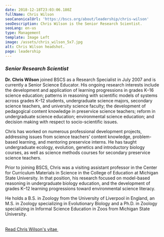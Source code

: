 ```yaml
---
date: 2018-12-18T23:03:06.180Z
fullName: Chris Wilson
seoCanonicalUrl: 'https://bscs.org/about/leadership/chris-wilson'
seoDescription: Chris Wilson is the Senior Research Scientist.
seoLang: en-us
type: Management
template: Image Left
image: /assets/chris_wilson_5x7.jpg
alt: Chris Wilson headshot.
page: leadership
---
```


### *Senior Research Scientist*

**Dr. Chris Wilson** joined BSCS as a Research Specialist in July 2007 and is currently a Senior Science Educator. His ongoing research interests include the development and application of learning progressions in grades K–16 science education; patterns in reasoning with scientific models of systems across grades K–12 students, undergraduate science majors, secondary science teachers, and university science faculty; the development of pedagogical content knowledge in preservice science teachers; reform in undergraduate science education; environmental science education; and decision making with respect to socio-scientific issues.

Chris has worked on numerous professional development projects, addressing issues from science teachers’ content knowledge, problem-based learning, and mentoring preservice interns. He has taught undergraduate ecology, evolution, genetics and introductory biology courses, as well as science methods courses for secondary preservice science teachers.

Prior to joining BSCS, Chris was a visiting assistant professor in the Center for Curriculum Materials in Science in the College of Education at Michigan State University. In that position, his research focused on model-based reasoning in undergraduate biology education, and the development of grades K–12 learning progressions toward environmental science literacy.

<p style="margin-bottom: 2rem;">He holds a B.S. in Zoology from the University of Liverpool in England, an M.S. in Zoology specializing in Evolutionary Biology and a Ph.D. in Zoology specializing in Informal Science Education in Zoos from Michigan State University.</p>

<a class="btn btn-outline-secondary" href="https://media.bscs.org/bscsmw/leadership/management/chris_wilson_vitae_may_2015.pdf" target="_blank" rel="noopener noreferrer">Read Chris Wilson's vitae&nbsp;<sup><i style="font-size: .65rem" class="fas fa-external-link-alt"></i></sup></a>
